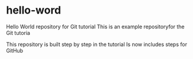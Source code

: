 # hello-word
Hello World repository for Git tutorial 
This is an example repositoryfor the Git tutoria

This repository is built step by step in the tutorial
Is now includes steps for GitHub
